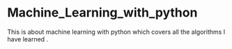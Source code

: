 # Machine_Learning_with_python
This is about machine learning with python which covers all the algorithms I have learned .

